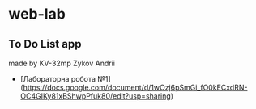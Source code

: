 # web-lab
## To Do List app
made by KV-32mp Zykov Andrii
- [Лабораторна робота №1] (https://docs.google.com/document/d/1wOzj6pSmGi_fO0kECxdRN-OC4GIKy81xBShwpPfuk80/edit?usp=sharing)
